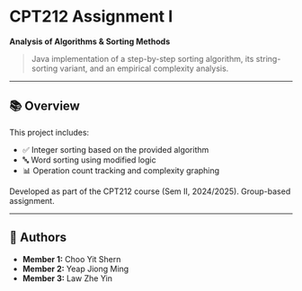 # CPT212 Assignment I  
**Analysis of Algorithms & Sorting Methods**

> Java implementation of a step-by-step sorting algorithm, its string-sorting variant, and an empirical complexity analysis.

---

## 📚 Overview

This project includes:
- ✅ Integer sorting based on the provided algorithm
- 🔤 Word sorting using modified logic
- 📊 Operation count tracking and complexity graphing

Developed as part of the CPT212 course (Sem II, 2024/2025). Group-based assignment.

---
## 👥 Authors

- **Member 1:** Choo Yit Shern  
- **Member 2:** Yeap Jiong Ming  
- **Member 3:** Law Zhe Yin  

